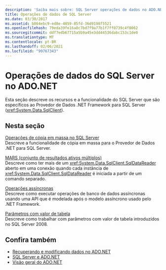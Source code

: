 ```yaml
---
description: 'Saiba mais sobre: SQL Server operações de dados no ADO.NET'
title: Operações de dados de SQL Server
ms.date: 03/30/2017
ms.assetid: b864ebc9-ed8e-4059-85fd-36d9198f5521
ms.openlocfilehash: 79eda39fe16a8c7bd7f9a77b1f7ff0739c4f8062
ms.sourcegitcommit: ddf7edb67715a5b9a45e3dd44536dabc153c1de0
ms.translationtype: MT
ms.contentlocale: pt-BR
ms.lasthandoff: 02/06/2021
ms.locfileid: "99767343"
---
```

# <a name="sql-server-data-operations-in-adonet"></a>Operações de dados do SQL Server no ADO.NET

Esta seção descreve os recursos e a funcionalidade do SQL Server que são específicos ao Provedor de Dados .NET Framework para SQL Server (<xref:System.Data.SqlClient>).  
  
## <a name="in-this-section"></a>Nesta seção  

 [Operações de cópia em massa no SQL Server](bulk-copy-operations-in-sql-server.md)  
 Descreve a funcionalidade de cópia em massa para o Provedor de Dados .NET para SQL Server.  
  
 [MARS (conjunto de resultados ativos múltiplos)](multiple-active-result-sets-mars.md)  
 Descreve como ter mais de um <xref:System.Data.SqlClient.SqlDataReader> aberto em uma conexão quando cada instância de <xref:System.Data.SqlClient.SqlDataReader> é iniciada a partir de um comando separado.  
  
 [Operações assíncronas](asynchronous-operations.md)  
 Descreve como executar operações de banco de dados assíncronas usando uma API que é modelada após o modelo assíncrono usado pelo .NET Framework.  
  
 [Parâmetros com valor de tabela](table-valued-parameters.md)  
 Descreve como trabalhar com parâmetros com valor de tabela introduzidos no SQL Server 2008.  
  
## <a name="see-also"></a>Confira também

- [Recuperando e modificando dados no ADO.NET](../retrieving-and-modifying-data.md)
- [SQL Server e ADO.NET](index.md)
- [Visão geral do ADO.NET](../ado-net-overview.md)
